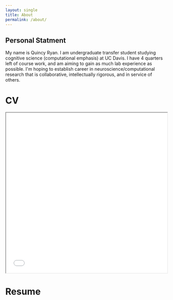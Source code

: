 ```yaml
---
layout: single 
title: About
permalink: /about/
---
```


## Personal Statment

My name is Quincy Ryan. I am undergraduate transfer student studying cognitive science (computational emphasis) at UC Davis. I have 4 quarters left of course work, and am aiming to gain as much lab experience as possible. I'm hoping to establish career in neuroscience/computational research that is collaborative, intellectually rigorous, and in service of others. 

# CV

<iframe src="{{ site.baseurl }}/assets/pdfs/Curriculum Vitae.pdf" width="100%" height="500px">
    <p>Your browser doesn't support iframes. You can <a href="{{ site.baseurl }}/assets/pdfs//Users/q/Documents/GitHub/Qu1ncyRy4n.github.io/assets/pdfs/Curriculum Vitae.pdf">download the PDF here</a> instead.</p>
</iframe>


# Resume